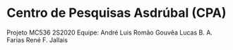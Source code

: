 # Centro de Pesquisas Asdrúbal (CPA)
Projeto MC536 2S2020
Equipe:
André Luis Romão Gouvêa
Lucas B. A. Farias
René F. Jallais
